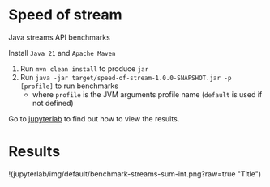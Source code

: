 # Speed of stream

Java streams API benchmarks

Install `Java 21` and `Apache Maven`

1. Run `mvn clean install` to produce `jar`
1. Run `java -jar target/speed-of-stream-1.0.0-SNAPSHOT.jar -p [profile]` to run benchmarks
   - where `profile` is the JVM arguments profile name (`default` is used if not defined)

Go to [jupyterlab](jupyterlab) to find out how to view the results.

# Results

!(jupyterlab/img/default/benchmark-streams-sum-int.png?raw=true "Title")
